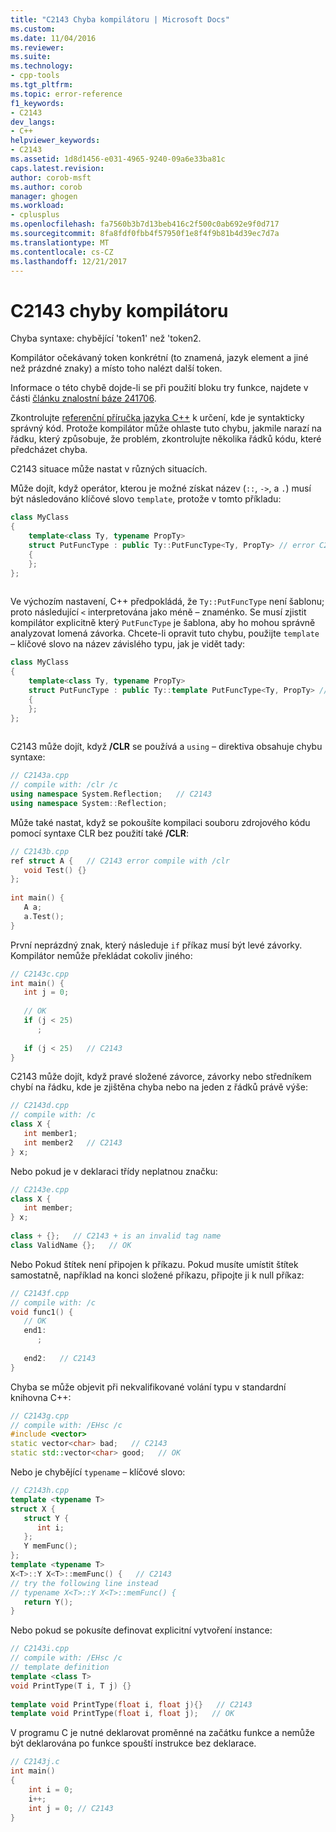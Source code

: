 ```yaml
---
title: "C2143 Chyba kompilátoru | Microsoft Docs"
ms.custom: 
ms.date: 11/04/2016
ms.reviewer: 
ms.suite: 
ms.technology:
- cpp-tools
ms.tgt_pltfrm: 
ms.topic: error-reference
f1_keywords:
- C2143
dev_langs:
- C++
helpviewer_keywords:
- C2143
ms.assetid: 1d8d1456-e031-4965-9240-09a6e33ba81c
caps.latest.revision: 
author: corob-msft
ms.author: corob
manager: ghogen
ms.workload:
- cplusplus
ms.openlocfilehash: fa7560b3b7d13beb416c2f500c0ab692e9f0d717
ms.sourcegitcommit: 8fa8fdf0fbb4f57950f1e8f4f9b81b4d39ec7d7a
ms.translationtype: MT
ms.contentlocale: cs-CZ
ms.lasthandoff: 12/21/2017
---
```

# <a name="compiler-error-c2143"></a>C2143 chyby kompilátoru
Chyba syntaxe: chybějící 'token1' než 'token2.  
  
 Kompilátor očekávaný token konkrétní (to znamená, jazyk element a jiné než prázdné znaky) a místo toho nalézt další token.  
  
 Informace o této chybě dojde-li se při použití bloku try funkce, najdete v části [článku znalostní báze 241706](http://support.microsoft.com/kb/241706).  
  
 Zkontrolujte [referenční příručka jazyka C++](../../cpp/cpp-language-reference.md) k určení, kde je syntakticky správný kód. Protože kompilátor může ohlaste tuto chybu, jakmile narazí na řádku, který způsobuje, že problém, zkontrolujte několika řádků kódu, které předcházet chyba.  
  
 C2143 situace může nastat v různých situacích.  
  
 Může dojít, když operátor, kterou je možné získat název (`::`, `->`, a `.`) musí být následováno klíčové slovo `template`, protože v tomto příkladu:  
  
```cpp  
class MyClass  
{  
    template<class Ty, typename PropTy>  
    struct PutFuncType : public Ty::PutFuncType<Ty, PropTy> // error C2143  
    {  
    };  
};  
  
```  
  
 Ve výchozím nastavení, C++ předpokládá, že `Ty::PutFuncType` není šablonu; proto následující `<` interpretována jako méně – znaménko.  Se musí zjistit kompilátor explicitně který `PutFuncType` je šablona, aby ho mohou správně analyzovat lomená závorka. Chcete-li opravit tuto chybu, použijte `template` – klíčové slovo na název závislého typu, jak je vidět tady:  
  
```cpp  
class MyClass  
{  
    template<class Ty, typename PropTy>  
    struct PutFuncType : public Ty::template PutFuncType<Ty, PropTy> // correct  
    {  
    };  
};  
  
```  
  
 C2143 může dojít, když **/CLR** se používá a `using` – direktiva obsahuje chybu syntaxe:  
  
```cpp  
// C2143a.cpp  
// compile with: /clr /c  
using namespace System.Reflection;   // C2143  
using namespace System::Reflection;  
```  
  
 Může také nastat, když se pokoušíte kompilaci souboru zdrojového kódu pomocí syntaxe CLR bez použití také **/CLR**:  
  
```cpp  
// C2143b.cpp  
ref struct A {   // C2143 error compile with /clr  
   void Test() {}  
};  
  
int main() {  
   A a;  
   a.Test();  
}  
```  
  
 První neprázdný znak, který následuje `if` příkaz musí být levé závorky. Kompilátor nemůže překládat cokoliv jiného:  
  
```cpp  
// C2143c.cpp  
int main() {  
   int j = 0;  
  
   // OK  
   if (j < 25)  
      ;  
  
   if (j < 25)   // C2143  
}  
```  
  
 C2143 může dojít, když pravé složené závorce, závorky nebo středníkem chybí na řádku, kde je zjištěna chyba nebo na jeden z řádků právě výše:  
  
```cpp  
// C2143d.cpp  
// compile with: /c  
class X {  
   int member1;  
   int member2   // C2143  
} x;  
```  
  
 Nebo pokud je v deklaraci třídy neplatnou značku:  
  
```cpp  
// C2143e.cpp  
class X {  
   int member;  
} x;  
  
class + {};   // C2143 + is an invalid tag name  
class ValidName {};   // OK  
```  
  
 Nebo Pokud štítek není připojen k příkazu. Pokud musíte umístit štítek samostatně, například na konci složené příkazu, připojte ji k null příkaz:  
  
```cpp  
// C2143f.cpp  
// compile with: /c  
void func1() {  
   // OK  
   end1:  
      ;  
  
   end2:   // C2143  
}  
```  
  
 Chyba se může objevit při nekvalifikované volání typu v standardní knihovna C++:  
  
```cpp  
// C2143g.cpp  
// compile with: /EHsc /c  
#include <vector>  
static vector<char> bad;   // C2143  
static std::vector<char> good;   // OK  
```  
  
 Nebo je chybějící `typename` – klíčové slovo:  
  
```cpp  
// C2143h.cpp  
template <typename T>  
struct X {  
   struct Y {  
      int i;  
   };  
   Y memFunc();  
};  
template <typename T>  
X<T>::Y X<T>::memFunc() {   // C2143  
// try the following line instead  
// typename X<T>::Y X<T>::memFunc() {  
   return Y();  
}  
```  
  
 Nebo pokud se pokusíte definovat explicitní vytvoření instance:  
  
```cpp  
// C2143i.cpp  
// compile with: /EHsc /c  
// template definition  
template <class T>  
void PrintType(T i, T j) {}  
  
template void PrintType(float i, float j){}   // C2143  
template void PrintType(float i, float j);   // OK  
```  
  
 V programu C je nutné deklarovat proměnné na začátku funkce a nemůže být deklarována po funkce spouští instrukce bez deklarace.  
  
```C  
// C2143j.c  
int main()   
{  
    int i = 0;  
    i++;  
    int j = 0; // C2143  
}  
```  

